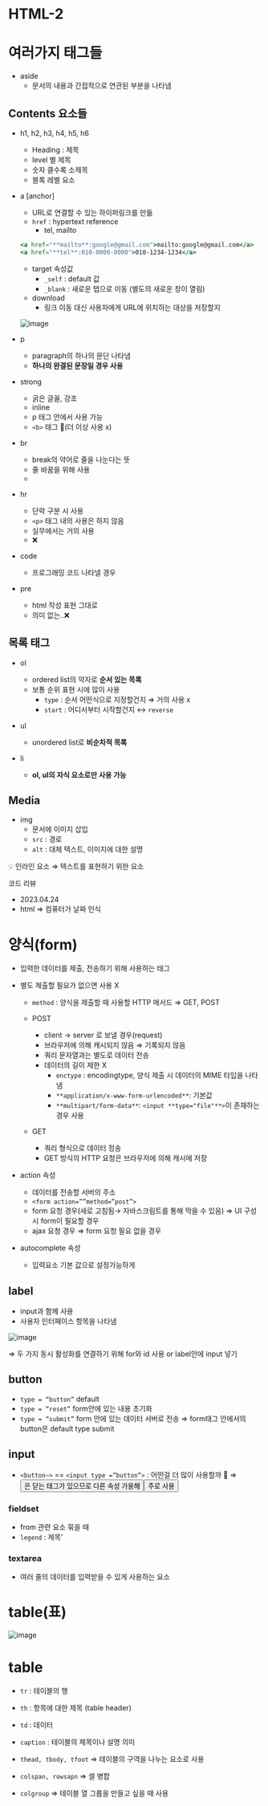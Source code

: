 # HTML-2

# **여러가지 태그들**

- aside
    - 문서의 내용과 간접적으로 연관된 부분을 나타냄

## Contents 요소들

- h1, h2, h3, h4, h5, h6
    - Heading : 제목
    - level 별 제목
    - 숫자 클수록 소제목
    - 블록 레벨 요소

- a [anchor]
    - URL로 연결할 수 있는 하이퍼링크를 만듦
    - `href` : hypertext reference
        - tel, mailto
    
    ```jsx
    <a href="**mailto**:google@gmail.com">mailto:google@gmail.com</a>
    <a href="**tel**:010-0000-0000">010-1234-1234</a>
    ```
    
    - target 속성값
        - `_self` : default 값
        - `_blank` : 새로운 탭으로 이동 (별도의 새로운 창이 열림)
    - download
        - 링크 이동 대신 사용자에게 URL에 위치하는 대상을 저장할지
    
    ![image](https://github.com/githyuniiee/EST-learn/assets/109260733/4c4b606b-e80d-4384-bab5-080b953fb327)

    
- p
    - paragraph의  하나의 문단 나타냄
    - **하나의 완결된 문장일 경우 사용**

- strong
    - 굵은 글꼴, 강조
    - inline
    - p 태그 안에서 사용 가능
    - `<b>` 태그 🤔(더 이상 사용 x)

- br
    - break의 약어로 줄을 나눈다는 뜻
    - 줄 바꿈을 위해 사용
    - 

- hr
    - 단락 구분 시 사용
    - `<p>` 태그 내의 사용은 하지 않음
    - 실무에서는 거의 사용
    - ❌

- code
    - 프로그래밍 코드 나타낼 경우

- pre
    - html 작성 표현 그대로
    - 의미 없는..❌
    

## 목록 태그

- ol
    - ordered list의 약자로 **순서 있는 목록**
    - 보통 순위 표현 시에 많이 사용
        - `type` : 순서 어떤식으로 지정할건지 ⇒ 거의 사용 x
        - `start` : 어디서부터 시작할건지 ↔ `reverse`
        
- ul
    - unordered list로 **비순차적 목록**

- li
    - **ol, ul의 자식 요소로만 사용 가능**

## Media

- img
    - 문서에 이미지 삽입
    - `src` : 경로
    - `alt` : 대체 텍스트, 이미지에 대한 설명
    

<aside>
💡 인라인 요소 ⇒ 텍스트를 표현하기 위한 요소

</aside>

코드 리뷰 

- <time datetime="2023-04-24">2023.04.24</time>
- html <time> ⇒ 컴퓨터가 날짜 인식

# **양식(form)**

- 입력한 데이터를 제출, 전송하기 위해 사용하는 태그
- 별도 제출할 필요가 없으면 사용 X
    - `method` : 양식을 제출할 때 사용할 HTTP 메서드 ⇒ GET, POST
    - POST
        - client → server 로 보낼 경우(request)
        - 브라우저에 의해 캐시되지 않음 ⇒ 기록되지 않음
        - 쿼리 문자열과는 별도로 데이터 전송
        - 데이터의 길이 제한 X
            - `enctype` : encodingtype, 양식 제출 시 데이터의 MIME 타입을 나타냄
            - `**application/x-www-form-urlencoded**`: 기본값
            - `**multipart/form-data**`: `<input **type="file"**>`이 존재하는 경우 사용
    
    - GET
        - 쿼리 형식으로 데이터 정송
        - GET 방식의 HTTP 요청은 브라우저에 의해 캐시에 저장
        

- action 속성
    - 데이터를 전송할 서버의 주소
    - `<form action=””method=”post”>`
    - form 요청 경우(새로 고침됨→ 자바스크림트를 통해 막을 수 있음) ⇒ UI 구성 시 form이 필요할 경우
    - ajax 요청 경우 ⇒  form 요청 필요 없을 경우
    
- autocomplete 속성
    - 입력요소 기본 값으로 설정가능하게

## label

- input과 함께 사용
- 사용자 인터페이스 항목을 나타냄

![image](https://github.com/githyuniiee/EST-learn/assets/109260733/c092d06b-adda-483b-ba3d-c72abcf9257f)


⇒ 두 가지 동시 활성화를 연결하기 위해 for와 id 사용 or label안에 input 넣기

## button

- `type = “button”` default
- `type = “reset”` form안에 있는 내용 초기화
- `type = “submit”`  form 안에 있는 데이터 서버로 전송 ⇒ form태그 안에서의 button은 default type submit

## input

- `<button~>` == `<input type =”button”>` : 어떤걸 더 많이 사용할까 🤔 ⇒ <button>은 닫는 태그가 있으므로 다른 속성 가용해 <button> 주로 사용

### fieldset

- from 관련 요소 묶을 때
- `legend` : 제목’

### textarea

- 여러 줄의 데이터를 입력받을 수 있게 사용하는 요소

# **table(표)**

![image](https://github.com/githyuniiee/EST-learn/assets/109260733/7ccd49da-6ac0-4f6a-bc1f-f76376aa4e4d)


# table

- `tr` : 테이블의 행
- `th` : 항목에 대한 제목 (table header)
- `td` : 데이터
- `caption` : 테이블의 제목이나 설명 의미

- `thead, tbody, tfoot` ⇒ 테이블의 구역을 나누는 요소로 사용
- `colspan, rowsapn`  ⇒ 셀 병합
- `colgroup` ⇒ 테이블 열 그룹을 만들고 싶을 때 사용
